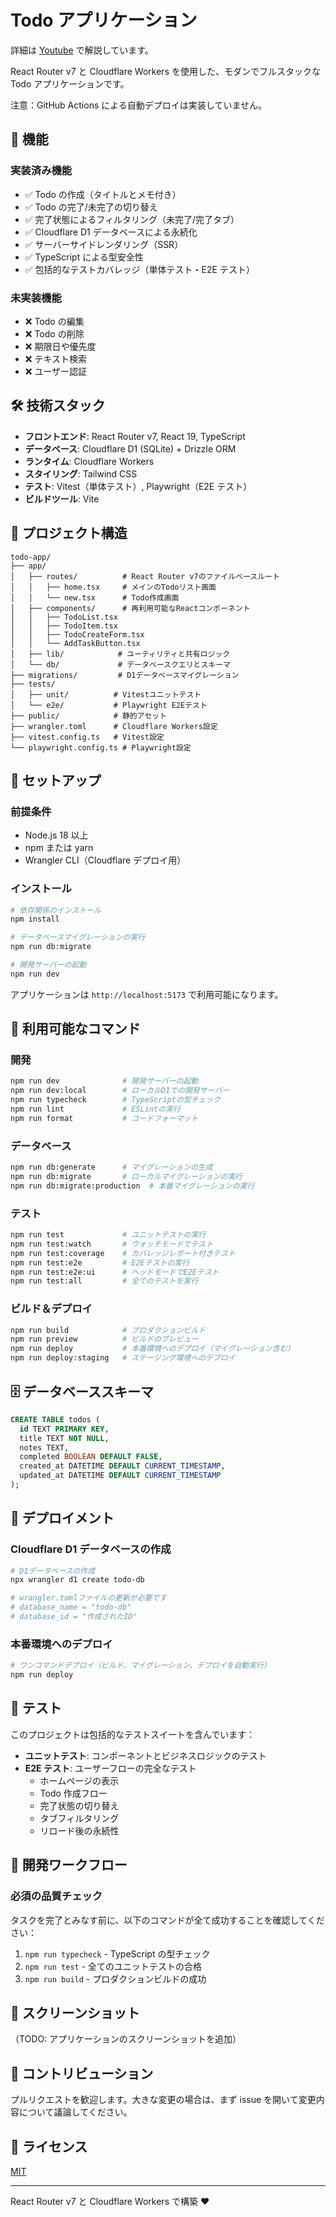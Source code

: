 # Todo アプリケーション

詳細は [Youtube](https://youtu.be/GFJp1Wa1zMo) で解説しています。

React Router v7 と Cloudflare Workers を使用した、モダンでフルスタックな Todo アプリケーションです。

注意：GitHub Actions による自動デプロイは実装していません。

## 🚀 機能

### 実装済み機能

- ✅ Todo の作成（タイトルとメモ付き）
- ✅ Todo の完了/未完了の切り替え
- ✅ 完了状態によるフィルタリング（未完了/完了タブ）
- ✅ Cloudflare D1 データベースによる永続化
- ✅ サーバーサイドレンダリング（SSR）
- ✅ TypeScript による型安全性
- ✅ 包括的なテストカバレッジ（単体テスト・E2E テスト）

### 未実装機能

- ❌ Todo の編集
- ❌ Todo の削除
- ❌ 期限日や優先度
- ❌ テキスト検索
- ❌ ユーザー認証

## 🛠️ 技術スタック

- **フロントエンド**: React Router v7, React 19, TypeScript
- **データベース**: Cloudflare D1 (SQLite) + Drizzle ORM
- **ランタイム**: Cloudflare Workers
- **スタイリング**: Tailwind CSS
- **テスト**: Vitest（単体テスト）, Playwright（E2E テスト）
- **ビルドツール**: Vite

## 📁 プロジェクト構造

```
todo-app/
├── app/
│   ├── routes/          # React Router v7のファイルベースルート
│   │   ├── home.tsx     # メインのTodoリスト画面
│   │   └── new.tsx      # Todo作成画面
│   ├── components/      # 再利用可能なReactコンポーネント
│   │   ├── TodoList.tsx
│   │   ├── TodoItem.tsx
│   │   ├── TodoCreateForm.tsx
│   │   └── AddTaskButton.tsx
│   ├── lib/            # ユーティリティと共有ロジック
│   └── db/             # データベースクエリとスキーマ
├── migrations/         # D1データベースマイグレーション
├── tests/
│   ├── unit/          # Vitestユニットテスト
│   └── e2e/           # Playwright E2Eテスト
├── public/            # 静的アセット
├── wrangler.toml      # Cloudflare Workers設定
├── vitest.config.ts   # Vitest設定
└── playwright.config.ts # Playwright設定
```

## 🚀 セットアップ

### 前提条件

- Node.js 18 以上
- npm または yarn
- Wrangler CLI（Cloudflare デプロイ用）

### インストール

```bash
# 依存関係のインストール
npm install

# データベースマイグレーションの実行
npm run db:migrate

# 開発サーバーの起動
npm run dev
```

アプリケーションは `http://localhost:5173` で利用可能になります。

## 📝 利用可能なコマンド

### 開発

```bash
npm run dev              # 開発サーバーの起動
npm run dev:local        # ローカルD1での開発サーバー
npm run typecheck        # TypeScriptの型チェック
npm run lint             # ESLintの実行
npm run format           # コードフォーマット
```

### データベース

```bash
npm run db:generate      # マイグレーションの生成
npm run db:migrate       # ローカルマイグレーションの実行
npm run db:migrate:production  # 本番マイグレーションの実行
```

### テスト

```bash
npm run test             # ユニットテストの実行
npm run test:watch       # ウォッチモードでテスト
npm run test:coverage    # カバレッジレポート付きテスト
npm run test:e2e         # E2Eテストの実行
npm run test:e2e:ui      # ヘッドモードでE2Eテスト
npm run test:all         # 全てのテストを実行
```

### ビルド＆デプロイ

```bash
npm run build            # プロダクションビルド
npm run preview          # ビルドのプレビュー
npm run deploy           # 本番環境へのデプロイ（マイグレーション含む）
npm run deploy:staging   # ステージング環境へのデプロイ
```

## 🗄️ データベーススキーマ

```sql
CREATE TABLE todos (
  id TEXT PRIMARY KEY,
  title TEXT NOT NULL,
  notes TEXT,
  completed BOOLEAN DEFAULT FALSE,
  created_at DATETIME DEFAULT CURRENT_TIMESTAMP,
  updated_at DATETIME DEFAULT CURRENT_TIMESTAMP
);
```

## 🚀 デプロイメント

### Cloudflare D1 データベースの作成

```bash
# D1データベースの作成
npx wrangler d1 create todo-db

# wrangler.tomlファイルの更新が必要です
# database_name = "todo-db"
# database_id = "作成されたID"
```

### 本番環境へのデプロイ

```bash
# ワンコマンドデプロイ（ビルド、マイグレーション、デプロイを自動実行）
npm run deploy
```

## 🧪 テスト

このプロジェクトは包括的なテストスイートを含んでいます：

- **ユニットテスト**: コンポーネントとビジネスロジックのテスト
- **E2E テスト**: ユーザーフローの完全なテスト
  - ホームページの表示
  - Todo 作成フロー
  - 完了状態の切り替え
  - タブフィルタリング
  - リロード後の永続性

## 🔧 開発ワークフロー

### 必須の品質チェック

タスクを完了とみなす前に、以下のコマンドが全て成功することを確認してください：

1. `npm run typecheck` - TypeScript の型チェック
2. `npm run test` - 全てのユニットテストの合格
3. `npm run build` - プロダクションビルドの成功

## 📱 スクリーンショット

（TODO: アプリケーションのスクリーンショットを追加）

## 🤝 コントリビューション

プルリクエストを歓迎します。大きな変更の場合は、まず issue を開いて変更内容について議論してください。

## 📄 ライセンス

[MIT](https://choosealicense.com/licenses/mit/)

---

React Router v7 と Cloudflare Workers で構築 ❤️
